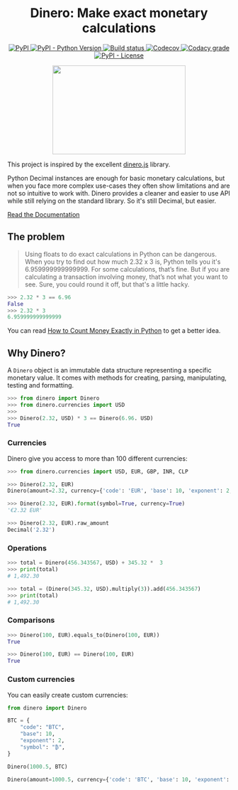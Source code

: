 <h1 align="center"> Dinero: Make exact monetary calculations</h1>

<p align="center">
<a href="https://pypi.org/project/dinero/">
  <img alt="PyPI" src="https://img.shields.io/pypi/v/dinero">
</a>
<a href="https://pypi.org/project/dinero/">
  <img alt="PyPI - Python Version" src="https://img.shields.io/pypi/pyversions/dinero">
</a>
<a href="https://github.com/wilfredinni/dinero/actions">
  <img alt="Build status" src="https://github.com/wilfredinni/dinero/actions/workflows/test.yml/badge.svg" data-canonical-src="https://img.shields.io/github/workflow/status/Delgan/loguru/Tests/master" style="max-width: 100%;">
</a>
<a href="https://codecov.io/github/wilfredinni/dinero" >
 <img alt="Codecov" src="https://img.shields.io/codecov/c/github/wilfredinni/dinero">
</a>
<a href="https://www.codacy.com/gh/wilfredinni/dinero/dashboard?utm_source=github.com&amp;utm_medium=referral&amp;utm_content=wilfredinni/dinero&amp;utm_campaign=Badge_Grade">
 <img alt="Codacy grade" src="https://img.shields.io/codacy/grade/d6b13235aec14905968fb4b0e9a5e8fd">
</a>
<a href="https://github.com/wilfredinni/dinero/blob/master/LICENSE">
  <img alt="PyPI - License" src="https://img.shields.io/pypi/l/dinero">
</a>
</p>

<p align="center">
  <img width="300" height="200" src="https://media.tenor.com/EWRvErYGzPUAAAAC/bugs-bunny-looney-tunes.gif">
</p>

This project is inspired by the excellent [dinero.js](https://github.com/dinerojs/dinero.js) library.

Python Decimal instances are enough for basic monetary calculations, but when you face more complex use-cases they often show limitations and are not so intuitive to work with. Dinero provides a cleaner and easier to use API while still relying on the standard library. So it's still Decimal, but easier.

[Read the Documentation](https://wilfredinni.github.io/dinero/)

## The problem

> Using floats to do exact calculations in Python can be dangerous. When you try to find out how much 2.32 x 3 is, Python tells you it's 6.959999999999999. For some calculations, that’s fine. But if you are calculating a transaction involving money, that’s not what you want to see. Sure, you could round it off, but that's a little hacky.

```python
>>> 2.32 * 3 == 6.96
False
>>> 2.32 * 3
6.959999999999999
```

You can read [How to Count Money Exactly in Python](https://learnpython.com/blog/count-money-python/) to get a better idea.

## Why Dinero?

A `Dinero` object is an immutable data structure representing a specific monetary value. It comes with methods for creating, parsing, manipulating, testing and formatting.

```python
>>> from dinero import Dinero
>>> from dinero.currencies import USD
>>>
>>> Dinero(2.32, USD) * 3 == Dinero(6.96. USD)
True
```

### Currencies

Dinero give you access to more than 100 different currencies:

```python
>>> from dinero.currencies import USD, EUR, GBP, INR, CLP
```

```python
>>> Dinero(2.32, EUR)
Dinero(amount=2.32, currency={'code': 'EUR', 'base': 10, 'exponent': 2, 'symbol': '€'})
```

```python
>>> Dinero(2.32, EUR).format(symbol=True, currency=True)
'€2.32 EUR'
```

```python
>>> Dinero(2.32, EUR).raw_amount
Decimal('2.32')
```

### Operations

```python
>>> total = Dinero(456.343567, USD) + 345.32 *  3
>>> print(total)
# 1,492.30
```

```python
>>> total = (Dinero(345.32, USD).multiply(3)).add(456.343567)
>>> print(total)
# 1,492.30
```

### Comparisons

```python
>>> Dinero(100, EUR).equals_to(Dinero(100, EUR))
True
```

```python
>>> Dinero(100, EUR) == Dinero(100, EUR)
True
```

### Custom currencies

You can easily create custom currencies:

```python
from dinero import Dinero

BTC = {
    "code": "BTC",
    "base": 10,
    "exponent": 2,
    "symbol": "₿",
}

Dinero(1000.5, BTC)
```

```python
Dinero(amount=1000.5, currency={'code': 'BTC', 'base': 10, 'exponent': 2, 'symbol': '₿'})
```

